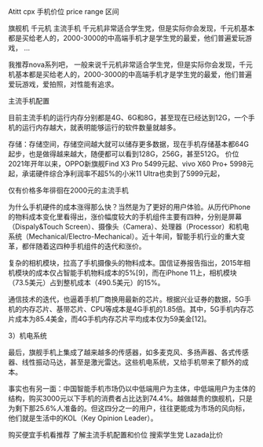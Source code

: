 Atitt cpx 手机价位 price range 区间


旗舰机 千元机   主流手机
千元机非常适合学生党，但是实际你会发现，千元机基本都是买给老人的，2000-3000的中高端手机才是学生党的最爱，他们普遍爱玩游戏， ...

我推荐nova系列吧， 一般来说千元机非常适合学生党，但是实际你会发现，千元机基本都是买给老人的，2000-3000的中高端手机才是学生党的最爱，他们普遍爱玩游戏，爱拍照，对性能有追求。

主流手机配置

目前主流手机的运行内存分别都是4G、6G和8G，甚至现在已经达到12G，一个手机的运行内存越大，就表明能够运行的软件数量就越多。

存储：存储空间，存储空间越大就可以储存更多数据，现在手机存储基本都64G起步，也是做得越来越大，随便都可以看到128G，256G，甚至512G。
价位
2021年开年以来，OPPO新旗舰Find X3 Pro 5499元起、vivo X60 Pro+ 5998元起，承诺硬件综合净利润率不超5%的小米11 Ultra也卖到了5999元起，

仅有价格多年徘徊在2000元的主流手机


为什么手机硬件的成本涨得那么快？当然是为了更好的用户体验。从历代iPhone的物料成本变化里看得出，涨价幅度较大的手机组件主要有四种，分别是屏幕（Dispaly&Touch Screen）、摄像头（Camera）、处理器（Processor）和机电系统（Mechanical/Electro-Mechanical）。近十年间，智能手机行业的重大变革，都伴随着这四种手机组件的迭代和涨价。

复杂的相机模块，拉高了手机摄像头的物料成本。国信证券报告指出，2015年相机模块的成本仅占智能手机物料成本的5%[9]，而在iPhone 11上，相机模块（73.5美元）占到整机成本（490.5美元）的15%。

通信技术的迭代，也逼着手机厂商换用最新的芯片。根据兴业证券的数据，5G手机的内存芯片、基带芯片、CPU等成本是4G手机的1.85倍。其中，5G手机内存芯片成本为85.4美金，而4G手机内存芯片平均成本仅为59美金[12]。

3）机电系统

最后，旗舰手机上集成了越来越多的传感器，如多麦克风、多扬声器、各式传感器、线性振动马达，甚至是激光雷达。这些机电系统，又给手机带来了额外的成本。


事实也有另一面：中国智能手机市场仍以中低端用户为主体，中低端用户为主体的结构，购买3000元以下手机的消费者占比达到74.4%。越做越贵的旗舰机，只是为剩下那25.6%人准备的。但这四分之一的用户，往往更能成为市场的风向标，他们就是生活中的KOL（Key Opinion Leader）。

购买便宜手机看推荐
了解主流手机配置和价位
搜索学生党
Lazada比价


